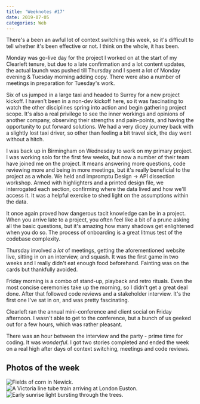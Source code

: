 ```yaml
---
title: 'Weeknotes #17'
date: 2019-07-05
categories: Web
---
```


There's a been an awful lot of context switching this week, so it's difficult to tell whether it's been effective or not. I think on the whole, it has been.

Monday was go-live day for the project I worked on at the start of my Clearleft tenure, but due to a late confirmation and a lot content updates, the actual launch was pushed till Thursday and I spent a lot of Monday evening & Tuesday morning adding copy. There were also a number of meetings in preparation for Tuesday's work.

Six of us jumped in a large taxi and headed to Surrey for a new project kickoff. I haven't been in a non-dev kickoff here, so it was fascinating to watch the other disciplines spring into action and begin gathering project scope. It's also a real privilege to see the inner workings and opinions of another company, observing their strengths and pain-points, and having the opportunity to put forward solutions. We had a very dicey journey back with a slightly lost taxi driver, so other than feeling a bit travel sick, the day went without a hitch.

I was back up in Birmingham on Wednesday to work on my primary project. I was working solo for the first few weeks, but now a number of their team have joined me on the project. It means answering more questions, code reviewing more and being in more meetings, but it's really beneficial to the project as a whole. We held and impromptu Design -> API dissection workshop. Armed with highlighters and a printed design file, we interrogated each section, confirming where the data lived and how we'll access it. It was a helpful exercise to shed light on the assumptions within the data.

It once again proved how dangerous tacit knowledge can be in a project. When you arrive late to a project, you often feel like a bit of a prune asking all the basic questions, but it's amazing how many shadows get enlightened when you do so. The process of onboarding is a great litmus test of the codebase complexity.

Thursday involved a _lot_ of meetings, getting the aforementioned website live, sitting in on an interview, and squash. It was the first game in two weeks and I really didn't eat enough food beforehand. Fainting was on the cards but thankfully avoided.

Friday morning is a combo of stand-up, playback and retro rituals. Even the most concise ceremonies take up the morning, so I didn't get a great deal done. After that followed code reviews and a stakeholder interview. It's the first one I've sat in on, and was pretty fascinating.

Clearleft ran the annual mini-conference and client social on Friday afternoon. I wasn't able to get to the conference, but a bunch of us geeked out for a few hours, which was rather pleasant.

There was an hour between the interview and the party - prime time for coding. It was _wonderful_. I got two stories completed and ended the week on a real high after days of context switching, meetings and code reviews.

## Photos of the week

![Fields of corn in Newick.](/images/blog/weeknotes-17-1.jpg)
![A Victoria line tube train arriving at London Euston.](/images/blog/weeknotes-17-2.jpg)
![Early sunrise light bursting through the trees.](/images/blog/weeknotes-17-3.jpg)
